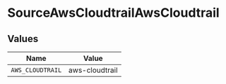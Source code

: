 # SourceAwsCloudtrailAwsCloudtrail


## Values

| Name             | Value            |
| ---------------- | ---------------- |
| `AWS_CLOUDTRAIL` | aws-cloudtrail   |